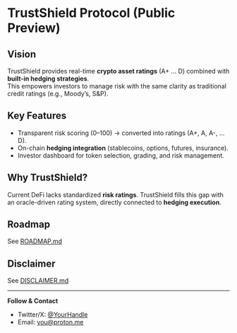 # TrustShield Protocol (Public Preview)

## Vision
TrustShield provides real-time **crypto asset ratings** (A+ … D) combined with **built-in hedging strategies**.  
This empowers investors to manage risk with the same clarity as traditional credit ratings (e.g., Moody’s, S&P).

## Key Features
- Transparent risk scoring (0–100) → converted into ratings (A+, A, A-, … D).
- On-chain **hedging integration** (stablecoins, options, futures, insurance).
- Investor dashboard for token selection, grading, and risk management.

## Why TrustShield?
Current DeFi lacks standardized **risk ratings**. TrustShield fills this gap with an oracle-driven rating system, directly connected to **hedging execution**.

## Roadmap
See [ROADMAP.md](ROADMAP.md)

## Disclaimer
See [DISCLAIMER.md](DISCLAIMER.md)

---
**Follow & Contact**
- Twitter/X: [@YourHandle](https://twitter.com/YourHandle)
- Email: you@proton.me
